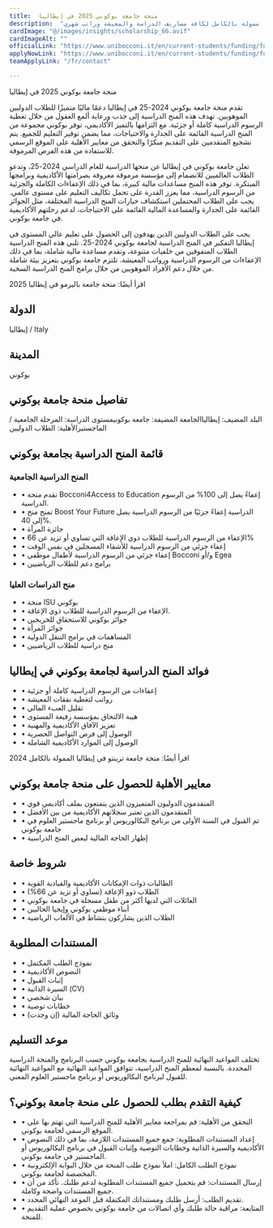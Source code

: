 ```yaml
---
title:  منحة جامعة بوكوني 2025 في إيطاليا 
description:  "فرصة ذهبية مقدمة من جامعة بوكوني في إيطاليا ممولة بالكامل لكافة مصاريف الدراسة والمعيشة وراتب شهري" 
cardImage: "@/images/insights/scholarship_66.avif" 
cardImageAlt: "" 
officialLink: "https://www.unibocconi.it/en/current-students/funding/funding-bachelor-science-and-law-programs" 
applyNowLink: "https://www.unibocconi.it/en/current-students/funding/funding-master-science-programs" 
teamApplyLink: "/fr/contact"

---
```


منحة جامعة بوكوني 2025 في إيطاليا

تقدم منحة جامعة بوكوني 2024-25 في إيطاليا دعمًا ماليًا متميزًا للطلاب الدوليين الموهوبين. تهدف هذه المنح الدراسية إلى جذب ورعاية ألمع العقول من خلال تغطية الرسوم الدراسية كاملة أو جزئية. مع التزامها بالتميز الأكاديمي، توفر بوكوني مجموعة من المنح الدراسية القائمة على الجدارة والاحتياجات، مما يضمن توفير التعليم للجميع. يتم تشجيع المتقدمين على التقديم مبكرًا والتحقق من معايير الأهلية على الموقع الرسمي للاستفادة من هذه الفرص المرموقة.

تعلن جامعة بوكوني في إيطاليا عن منحها الدراسية للعام الدراسي 2024-25، وتدعو الطلاب العالميين للانضمام إلى مؤسسة مرموقة معروفة بصرامتها الأكاديمية وبرامجها المبتكرة. توفر هذه المنح مساعدات مالية كبيرة، بما في ذلك الإعفاءات الكاملة والجزئية من الرسوم الدراسية، مما يعزز القدرة على تحمل تكاليف التعليم على مستوى عالمي. يجب على الطلاب المحتملين استكشاف خيارات المنح الدراسية المختلفة، مثل الجوائز القائمة على الجدارة والمساعدة المالية القائمة على الاحتياجات، لدعم رحلتهم الأكاديمية في جامعة بوكوني.

يجب على الطلاب الدوليين الذين يهدفون إلى الحصول على تعليم عالي المستوى في إيطاليا التفكير في المنح الدراسية لجامعة بوكوني 2024-25. تلبي هذه المنح الدراسية الطلاب المتفوقين من خلفيات متنوعة، وتقدم مساعدة مالية شاملة، بما في ذلك الإعفاءات من الرسوم الدراسية ورواتب المعيشة. تلتزم جامعة بوكوني بتعزيز بيئة شاملة من خلال دعم الأفراد الموهوبين من خلال برامج المنح الدراسية السخية.

اقرأ أيضًا: منحة جامعة باليرمو في إيطاليا 2025

## الدولة

إيطاليا / Italy

## المدينة

بوكوني

## تفاصيل منحة جامعة بوكوني

البلد المضيف: إيطالياالجامعة المضيفة: جامعة بوكونيمستوى الدراسة: المرحلة الجامعية / الماجستيرالأهلية: الطلاب الدوليين

## قائمة المنح الدراسية بجامعة بوكوني

### المنح الدراسية الجامعية

- • تقدم منحة Bocconi4Access to Education إعفاءً يصل إلى 100% من الرسوم الدراسية.
- • تمنح منح Boost Your Future الدراسية إعفاءً جزئيًا من الرسوم الدراسية يصل إلى 40%.
- • جائزة المرأة
- • الإعفاء من الرسوم الدراسية للطلاب ذوي الإعاقة التي تساوي أو تزيد عن 66%
- • إعفاء جزئي من الرسوم الدراسية للأشقاء المسجلين في نفس الوقت
- • إعفاء جزئي من الرسوم الدراسية لأطفال موظفي Bocconi و/أو Egea
- • برامج دعم للطلاب الرياضيين

### منح الدراسات العليا

- • منحة ISU بوكوني
- • الإعفاء من الرسوم الدراسية للطلاب ذوي الإعاقة.
- • جوائز بوكوني للاستحقاق للخريجين
- • جوائز المرأة
- • المساهمات في برامج التنقل الدولية
- • منح دراسية للطلاب الرياضيين

## فوائد المنح الدراسية لجامعة بوكوني في إيطاليا

- • إعفاءات من الرسوم الدراسية كاملة أو جزئية
- • رواتب لتغطية نفقات المعيشة
- • تقليل العبء المالي
- • هيبة الالتحاق بمؤسسة رفيعة المستوى
- • تعزيز الآفاق الأكاديمية والمهنية
- • الوصول إلى فرص التواصل الحصرية
- • الوصول إلى الموارد الأكاديمية الشاملة

اقرأ أيضًا: منحة جامعة ترينتو في إيطاليا الممولة بالكامل 2024

## معايير الأهلية للحصول على منحة جامعة بوكوني

- • المتقدمون الدوليون المتميزون الذين يتمتعون بملف أكاديمي قوي
- • المتقدمون الذين تعتبر سجلاتهم الأكاديمية من بين الأفضل
- • تم القبول في السنة الأولى من برنامج البكالوريوس أو برنامج ماجستير العلوم في جامعة بوكوني
- • إظهار الحاجة المالية لبعض المنح الدراسية

## شروط خاصة

- • الطالبات ذوات الإمكانات الأكاديمية والقيادية القوية
- • الطلاب ذوو الإعاقة (تساوي أو تزيد عن 66%)
- • العائلات التي لديها أكثر من طفل مسجلة في جامعة بوكوني
- • أبناء موظفي بوكوني وإيجيا الحاليين
- • الطلاب الذين يشاركون بنشاط في الألعاب الرياضية

## المستندات المطلوبة

- • نموذج الطلب المكتمل
- • النصوص الأكاديمية
- • إثبات القبول
- • السيرة الذاتية (CV)
- • بيان شخصي
- • خطابات توصية
- • وثائق الحاجة المالية (إن وجدت)

## موعد التسليم

تختلف المواعيد النهائية للمنح الدراسية بجامعة بوكوني حسب البرنامج والمنحة الدراسية المحددة. بالنسبة لمعظم المنح الدراسية، تتوافق المواعيد النهائية مع المواعيد النهائية للقبول لبرنامج البكالوريوس أو برنامج ماجستير العلوم المعني.

## كيفية التقدم بطلب للحصول على منحة جامعة بوكوني؟

- • التحقق من الأهلية: قم بمراجعة معايير الأهلية للمنح الدراسية التي تهتم بها على الموقع الرسمي لجامعة بوكوني.
- • إعداد المستندات المطلوبة: جمع جميع المستندات اللازمة، بما في ذلك النصوص الأكاديمية والسيرة الذاتية وخطابات التوصية وإثبات القبول في برنامج البكالوريوس أو الماجستير في جامعة بوكوني.
- • نموذج الطلب الكامل: املأ نموذج طلب المنحة من خلال البوابة الإلكترونية المخصصة لجامعة بوكوني.
- • إرسال المستندات: قم بتحميل جميع المستندات المطلوبة لدعم طلبك. تأكد من أن جميع المستندات واضحة وكاملة.
- • تقديم الطلب: أرسل طلبك ومستنداتك المكتملة قبل الموعد النهائي المحدد.
- • المتابعة: مراقبة حالة طلبك وأي اتصالات من جامعة بوكوني بخصوص عملية التقديم للمنحة.

